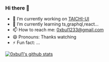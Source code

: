 ### Hi there 👋

- 🔭 I’m currently working on [TAICHI-UI]()
- 🌱 I’m currently learning ts,graphql,react...
- 📫 How to reach me: 0xbul1233@gmail.com
- 😄 Pronouns: Thanks watching
- ⚡ Fun fact: ...

[![0xbul1's github stats](https://github-readme-stats.vercel.app/api/?username=0xbul1&show_icons=true&title_color=fff&icon_color=79ff97&text_color=9f9f9f&bg_color=151515)](https://github.com/0xbul1)

<!--
**0xbul1/0xbul1** is a ✨ _special_ ✨ repository because its `README.md` (this file) appears on your GitHub profile.
**[![0xbul1's github stats](https://github-readme-stats.vercel.app/api?username=0xbul1&show_icons=true&hide_title=true])](https://github.com/0xbul1)

Here are some ideas to get you started:

- 🔭 I’m currently working on ...
- 🌱 I’m currently learning ...
- 👯 I’m looking to collaborate on ...
- 🤔 I’m looking for help with ...
- 💬 Ask me about ...
- 📫 How to reach me: ...
- 😄 Pronouns: ...
- ⚡ Fun fact: ...
-->
